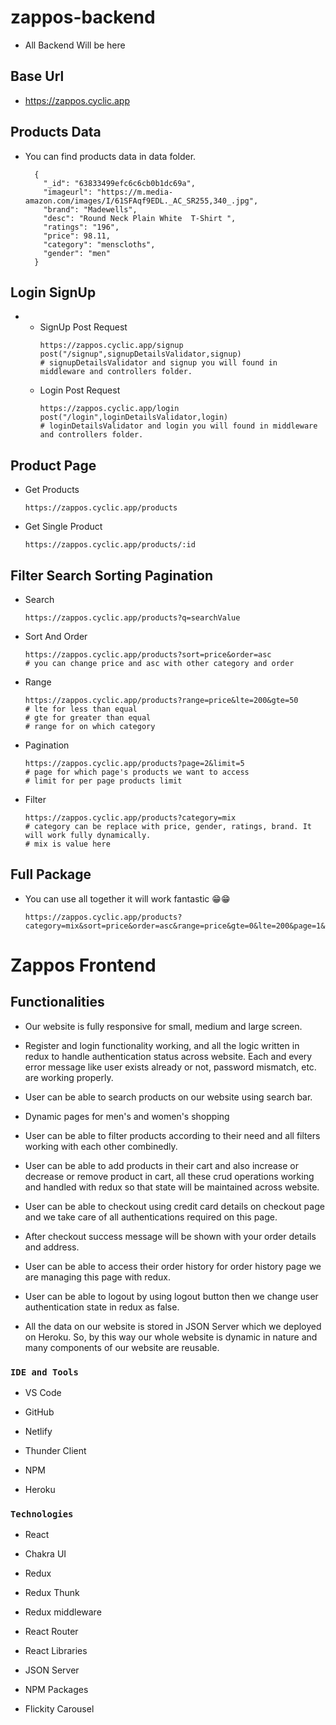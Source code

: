 # zappos-backend
- All Backend Will be here

## Base Url
- https://zappos.cyclic.app

## Products Data
- You can find products data in data folder.
  ```
    {
      "_id": "63833499efc6c6cb0b1dc69a",
      "imageurl": "https://m.media-amazon.com/images/I/61SFAqf9EDL._AC_SR255,340_.jpg",
      "brand": "Madewells",
      "desc": "Round Neck Plain White  T-Shirt ",
      "ratings": "196",
      "price": 98.11,
      "category": "menscloths",
      "gender": "men"
    }
  ```


## Login SignUp
- 
  - SignUp Post Request
    ```
    https://zappos.cyclic.app/signup
    post("/signup",signupDetailsValidator,signup)
    # signupDetailsValidator and signup you will found in middleware and controllers folder.
    ```
   - Login Post Request
      ```
      https://zappos.cyclic.app/login
      post("/login",loginDetailsValidator,login)
      # loginDetailsValidator and login you will found in middleware and controllers folder.
      ```
## Product Page
- Get Products
  ```
  https://zappos.cyclic.app/products
  ```
- Get Single Product
  ```
  https://zappos.cyclic.app/products/:id
  ```
## Filter Search Sorting Pagination
- Search
  ```
  https://zappos.cyclic.app/products?q=searchValue
  ```
- Sort And Order
  ```
  https://zappos.cyclic.app/products?sort=price&order=asc
  # you can change price and asc with other category and order
  ```
- Range
  ```
  https://zappos.cyclic.app/products?range=price&lte=200&gte=50
  # lte for less than equal
  # gte for greater than equal
  # range for on which category
  ```
- Pagination
  ```
  https://zappos.cyclic.app/products?page=2&limit=5
  # page for which page's products we want to access
  # limit for per page products limit
  ```
- Filter
  ```
  https://zappos.cyclic.app/products?category=mix
  # category can be replace with price, gender, ratings, brand. It will work fully dynamically.
  # mix is value here
  ```
## Full Package
- You can use all together it will work fantastic 😁😁
  ```
  https://zappos.cyclic.app/products?category=mix&sort=price&order=asc&range=price&gte=0&lte=200&page=1&limit=3
  ```

# Zappos Frontend


## Functionalities

- Our website is fully responsive for small, medium and large screen.

- Register and login functionality working, and all the logic written in redux to handle authentication status across website. Each and every error message like user exists already or not, password mismatch, etc. are working properly.

- User can be able to search products on our website using search bar.

- Dynamic pages for men's and women's shopping

- User can be able to filter products according to their need and all filters working with each other combinedly.

- User can be able to add products in their cart and also increase or decrease or remove product in cart, all these crud operations working and handled with redux so that state will be maintained across website.

- User can be able to checkout using credit card details on checkout page and we take care of all authentications required on this page.

- After checkout success message will be shown with your order details and address.

- User can be able to access their order history for order history page we are managing this page with redux.

- User can be able to logout by using logout button then we change user authentication state in redux as false.

- All the data on our website is stored in JSON Server which we deployed on Heroku. So, by this way our whole website is dynamic in nature and many components of our website are reusable.

### `IDE and Tools`

- VS Code

- GitHub

- Netlify

- Thunder Client

- NPM

- Heroku

### `Technologies`

- React

- Chakra UI

- Redux

- Redux Thunk

- Redux middleware

- React Router

- React Libraries

- JSON Server

- NPM Packages

- Flickity Carousel

